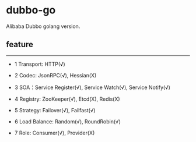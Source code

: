 # dubbo-go #

Alibaba Dubbo golang version.

## feature ##
---
- 1 Transport: HTTP(√)

- 2 Codec:  JsonRPC(√), Hessian(X)

- 3 SOA：Service Register(√), Service Watch(√), Service Notify(√)

- 4 Registry: ZooKeeper(√), Etcd(X), Redis(X)

- 5 Strategy: Failover(√), Failfast(√)

- 6 Load Balance: Random(√), RoundRobin(√)

- 7 Role: Consumer(√), Provider(X)



